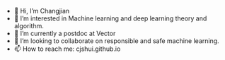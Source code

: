 - 👋 Hi, I’m Changjian
- 👀 I’m interested in Machine learning and deep learning theory and algorithm.
- 🌱 I’m currently a postdoc at Vector
- 💞️ I’m looking to collaborate on responsible and safe machine learning.
- 📫 How to reach me: cjshui.github.io

<!---
cjshui/cjshui is a ✨ special ✨ repository because its `README.md` (this file) appears on your GitHub profile.
You can click the Preview link to take a look at your changes.
--->
